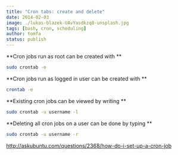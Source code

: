 ```yaml
---
title: "Cron tabs: create and delete"
date: 2014-02-03
image: ./lukas-blazek-UAvYasdkzq8-unsplash.jpg
tags: [bash, cron, scheduling]
author: tomfa
status: publish
---
```


**Cron jobs run as root can be created with **
```bash
sudo crontab -e
```

**Cron jobs run as logged in user can be created with **
```bash
crontab -e
```

**Existing cron jobs can be viewed by writing **
```bash
sudo crontab -u username -l
```

**Deleting all cron jobs on a user can be done by typing **
```bash
sudo crontab -u username -r
```


http://askubuntu.com/questions/2368/how-do-i-set-up-a-cron-job
